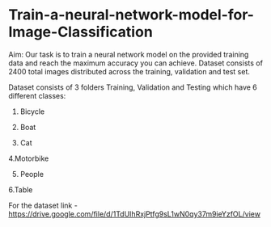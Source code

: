 # Train-a-neural-network-model-for-Image-Classification

Aim: Our task is to train a neural network model on the provided training data and reach the maximum accuracy you can achieve. Dataset consists of 2400 total images distributed across the training, validation and test set.

Dataset consists of 3 folders Training, Validation and Testing which have 6 different classes:

   1. Bicycle
  
  2. Boat
  
  3. Cat
  
  4.Motorbike
  
  5. People
  
  6.Table
   
   For the dataset link  - https://drive.google.com/file/d/1TdUIhRxjPtfg9sL1wN0qy37m9ieYzfOL/view
